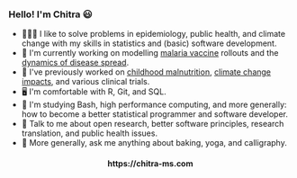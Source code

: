 ### Hello! I'm Chitra 😃

- 👩🏽‍💻 I like to solve problems in epidemiology, public health, and climate change with my skills in statistics and (basic) software development.
- 🤔 I'm currently working on modelling [malaria vaccine](https://www.who.int/news-room/questions-and-answers/item/q-a-on-rts-s-malaria-vaccine) rollouts and the [dynamics of disease spread](https://github.com/idem-lab/conmat).
- 🧐 I've previously worked on [childhood malnutrition](https://scholar.google.com/citations?view_op=view_citation&hl=en&user=_FXal5cAAAAJ&citation_for_view=_FXal5cAAAAJ:u5HHmVD_uO8C), 
[climate change impacts](https://scholar.google.com/citations?view_op=view_citation&hl=en&user=_FXal5cAAAAJ&citation_for_view=_FXal5cAAAAJ:Tyk-4Ss8FVUC), and various clinical trials.
- 🖥️ I'm comfortable with R, Git, and SQL.
- 📝 I'm studying Bash, high performance computing, and more generally: how to become a better statistical programmer and software developer.
- 🌱 Talk to me about open research, better software principles, research translation, and public health issues.
- 💬 More generally, ask me anything about baking, yoga, and calligraphy.

<h4 align="center">https://chitra-ms.com</h4>
